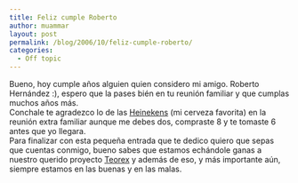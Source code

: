 ```yaml
---
title: Feliz cumple Roberto
author: muammar
layout: post
permalink: /blog/2006/10/feliz-cumple-roberto/
categories:
  - Off topic
---
```

Bueno, hoy cumple años alguien quien considero mi amigo. Roberto Hernández :), espero que la pases bién en tu reunión familiar y que cumplas muchos años más.  
Conchale te agradezco lo de las [Heinekens][1] (mi cerveza favorita) en la reunión extra familiar aunque me debes dos, compraste 8 y te tomaste 6 antes que yo llegara.  
Para finalizar con esta pequeña entrada que te dedico quiero que sepas que cuentas conmigo, bueno sabes que estamos echándole ganas a nuestro querido proyecto [Teorex][2] y además de eso, y más importante aún, siempre estamos en las buenas y en las malas.

 [1]: http://www.heineken.com/global/WOH/SplashPage/SplashPage.aspx?ReturnURL=
 [2]: http://www.teorex.org